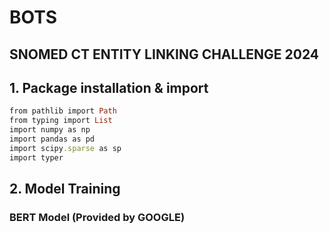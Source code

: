 # BOTS 
## SNOMED CT ENTITY LINKING CHALLENGE 2024
## 1. Package installation & import

```ruby
from pathlib import Path
from typing import List
import numpy as np
import pandas as pd
import scipy.sparse as sp
import typer
```

## 2. Model Training
### BERT Model (Provided by GOOGLE)
